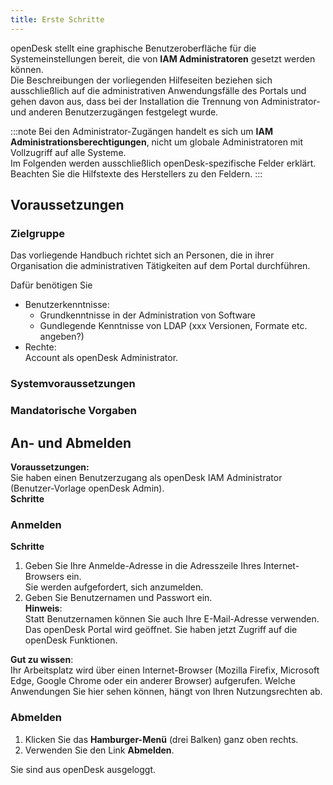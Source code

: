 ```yaml
---
title: Erste Schritte
---
```

 
openDesk stellt eine graphische Benutzeroberfläche für die Systemeinstellungen bereit, die von **IAM Administratoren** gesetzt werden können.  
Die Beschreibungen der vorliegenden Hilfeseiten beziehen sich ausschließlich auf die administrativen Anwendungsfälle des Portals und gehen davon aus, dass bei der Installation die Trennung von Administrator- und anderen Benutzerzugängen festgelegt wurde.  

:::note
Bei den Administrator-Zugängen handelt es sich um **IAM Administrationsberechtigungen**, nicht um globale Administratoren mit Vollzugriff auf alle Systeme.  
Im Folgenden werden ausschließlich openDesk-spezifische Felder erklärt. Beachten Sie die Hilfstexte des Herstellers zu den Feldern.
:::

##  Voraussetzungen
### Zielgruppe

Das vorliegende Handbuch richtet sich an Personen, die in ihrer Organisation die administrativen Tätigkeiten auf dem Portal durchführen.  

Dafür benötigen Sie
-   Benutzerkenntnisse:
    -   Grundkenntnisse in der Administration von Software
    -   Gundlegende Kenntnisse von LDAP (xxx Versionen, Formate etc. angeben?)
-   Rechte:  
        Account als openDesk Administrator.

### Systemvoraussetzungen

### Mandatorische Vorgaben

## An- und Abmelden

**Voraussetzungen:**  
Sie haben einen Benutzerzugang als openDesk IAM Administrator (Benutzer-Vorlage openDesk Admin).  
**Schritte**  

### Anmelden

**Schritte**  

1.  Geben Sie Ihre Anmelde-Adresse in die Adresszeile Ihres Internet-Browsers ein.  
    Sie werden aufgefordert, sich anzumelden.
1.  Geben Sie Benutzernamen und Passwort ein.    
    **Hinweis**:  
    Statt Benutzernamen können Sie auch Ihre E-Mail-Adresse verwenden.  
    Das openDesk Portal wird geöffnet. Sie haben jetzt Zugriff auf die openDesk Funktionen.  

**Gut zu wissen**:  
Ihr Arbeitsplatz wird über einen Internet-Browser (Mozilla Firefix, Microsoft Edge, Google Chrome oder ein anderer Browser) aufgerufen. 
Welche Anwendungen Sie hier sehen können, hängt von Ihren Nutzungsrechten ab.

### Abmelden

1. Klicken Sie das **Hamburger-Menü** (drei Balken) ganz oben rechts.
1. Verwenden Sie den Link **Abmelden**.

Sie sind aus openDesk ausgeloggt.